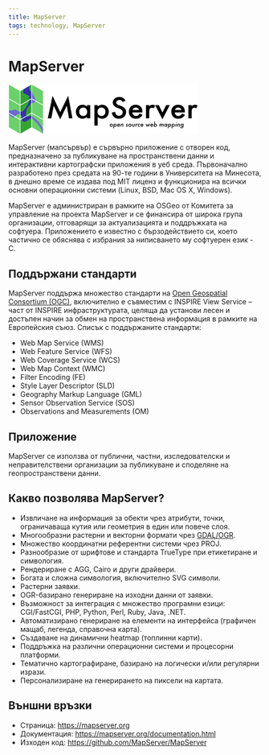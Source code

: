 ```yaml
---
title: MapServer
tags: technology, MapServer
---
```


# MapServer

![MapServer лого](img/mapserver_logo.png)

MapServer (мапсървър) е сървърно приложение с отворен код, предназначено за публикуване на пространствени данни и интерактивни картографски приложения в уеб среда. Първоначално разработено през средата на 90-те години в Университета на Минесота, в днешно време се издава под MIT лиценз и функционира на всички основни операционни системи (Linux, BSD, Mac OS X, Windows).

MapServer е администриран в рамките на OSGeo от Комитета за управление на проекта MapServer и се финансира от широка група организации, отговарящи за актуализацията и поддръжката на софтуера. Приложението е известно с бързодействието си, което частично се обяснява с избрания за ниписването му софтуерен език - C.


## Поддържани стандарти

MapServer поддържа множество стандарти на [Open Geospatial Consortium (OGC)](../organizations/ogc.md), включително е съвместим с INSPIRE View Service – част от INSPIRE инфраструктурата, целяща да установи лесен и достъпен начин за обмен на пространствена информация в рамките на Европейския съюз. Списък с поддържаните стандарти:

- Web Map Service (WMS)
- Web Feature Service (WFS)
- Web Coverage Service (WCS)
- Web Map Context (WMC)
- Filter Encoding (FE)
- Style Layer Descriptor (SLD)
- Geography Markup Language (GML)
- Sensor Observation Service (SOS)
- Observations and Measurements (OM)


## Приложение

MapServer се използва от публични, частни, изследователски и неправителствени организации за публикуване и споделяне на геопространствени данни.


## Какво позволява MapServer?

- Извличане на информация за обекти чрез атрибути, точки, ограничаваща кутия или геометрия в един или повече слоя.
- Многообразни растерни и векторни формати чрез [GDAL/OGR](./gdal.md).
- Множество координатни референтни системи чрез PROJ.
- Разнообразие от шрифтове и стандарта TrueType при етикетиране и симвология.
- Рендериране с AGG, Cairo и други драйвери.
- Богата и сложна симвология, включително SVG символи.
- Растерни заявки.
- OGR-базирано генериране на изходни данни от заявки.
- Възможност за интеграция с множество програмни езици: CGI/FastCGI, PHP, Python, Perl, Ruby, Java, .NET.
- Автоматизирано генериране на елементи на интерфейса (графичен мащаб, легенда, справочна карта).
- Създаване на динамични heatmap (топлинни карти).
- Поддръжка на различни операционни системи и процесорни платформи.
- Тематично картографиране, базирано на логически и/или регулярни изрази.
- Персонализиране на генерирането на пиксели на картата.


## Външни връзки

- Страница: https://mapserver.org
- Документация: https://mapserver.org/documentation.html
- Изходен код: https://github.com/MapServer/MapServer
